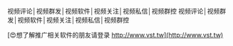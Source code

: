 视频评论│视频群发│视频软件│视频关注│视频私信│视频群控
视频评论│视频群发│视频软件│视频关注│视频私信│视频群控

[😍想了解推广相关软件的朋友请登录 http://www.vst.tw](http://www.vst.tw)



